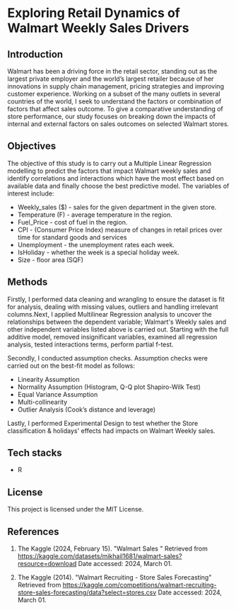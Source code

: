 # Exploring Retail Dynamics of Walmart Weekly Sales Drivers

## Introduction

Walmart has been a driving force in the retail sector, standing out as the largest private employer and the world’s largest retailer because of her innovations in supply chain management, pricing strategies and improving customer experience. Working on a subset of the many outlets in several countries of the world, I seek to understand the factors or combination of factors that affect sales outcome. To give a comparative understanding of store performance, our study focuses on breaking down the impacts of internal and external factors on sales outcomes on selected Walmart stores.

## Objectives

The objective of this study is to carry out a Multiple Linear Regression modelling to predict the factors that impact Walmart weekly sales and identify correlations and interactions which have the most effect based on available data and finally choose the best predictive model. The variables of interest include:

* Weekly_sales ($) - sales for the given department in the given store. 
* Temperature (F) - average temperature in the region. 
* Fuel_Price - cost of fuel in the region. 
* CPI - (Consumer Price Index) measure of changes in retail prices over time for standard goods and services
* Unemployment - the unemployment rates each week. 
* IsHoliday - whether the week is a special holiday week. 
* Size - floor area (SQF)

## Methods

Firstly, I performed data cleaning and wrangling to ensure the dataset is fit for analysis, dealing with missing values, outliers and handling irrelevant columns.Next, I applied Multilinear Regression analysis to uncover the relationships between the dependent variable; Walmart's Weekly sales and other independent variables listed above is carried out.   Starting with the full additive model, removed insignificant variables, examined all regression analysis, tested interactions terms, perform partial f-test.

Secondly, I conducted assumption checks. Assumption checks were carried out on the best-fit model as follows:
* Linearity Assumption
* Normality Assumption (Histogram, Q-Q plot Shapiro-Wilk Test)
* Equal Variance Assumption
* Multi-collinearity
* Outlier Analysis (Cook’s distance and leverage)

Lastly, I performed Experimental Design to test whether the Store classification & holidays' effects had impacts on Walmart Weekly sales.

## Tech stacks
* R


## License

This project is licensed under the MIT License.

## References
1. The Kaggle (2024, February 15). "Walmart Sales " Retrieved from https://kaggle.com/datasets/mikhail1681/walmart-sales?resource=download Date accessed: 2024, March 01.

2. The Kaggle (2014). "Walmart Recruiting - Store Sales Forecasting" Retrieved from https://kaggle.com/competitions/walmart-recruiting-store-sales-forecasting/data?select=stores.csv Date accessed: 2024, March 01. 